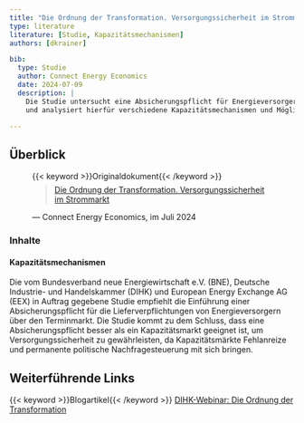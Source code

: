 ```yaml
---
title: "Die Ordnung der Transformation. Versorgungssicherheit im Strommarkt."
type: literature
literature: [Studie, Kapazitätsmechanismen]
authors: [dkrainer]

bib:
  type: Studie
  author: Connect Energy Economics
  date: 2024-07-09
  description: |
    Die Studie untersucht eine Absicherungspflicht für Energieversorger im deutschen Strommarkt als Alternative zu Kapazitätsmechanismen
    und analysiert hierfür verschiedene Kapazitätsmechanismen und Möglichkeiten der Weiterentwicklung im Marktdesign.

---
```


## Überblick

<figure>
    {{< keyword >}}Originaldokument{{< /keyword >}}
    <blockquote style="margin-top: 0.5em;">
        <a href="https://www.connect-ee.com/wp-content/uploads/2024/07/Connect_Ordnung_der_Transformation_2024.pdf" target="_blank">
            Die Ordnung der Transformation. Versorgungssicherheit im Strommarkt
        </a>
    </blockquote>
    <figcaption>— Connect Energy Economics, im Juli 2024</figcaption>
</figure>

### Inhalte

#### Kapazitätsmechanismen

Die vom Bundesverband neue Energiewirtschaft e.V. (BNE), Deutsche Industrie- und Handelskammer (DIHK) und European Energy Exchange AG (EEX)
in Auftrag gegebene Studie empfiehlt die Einführung einer Absicherungspflicht für die Lieferverpflichtungen von Energieversorgern über den Terminmarkt.
Die Studie kommt zu dem Schluss, dass eine Absicherungspflicht besser als ein Kapazitätsmarkt geeignet ist, um Versorgungssicherheit zu gewährleisten,
da Kapazitätsmärkte Fehlanreize und permanente politische Nachfragesteuerung mit sich bringen.

## Weiterführende Links

{{< keyword >}}Blogartikel{{< /keyword >}} [DIHK-Webinar: Die Ordnung der Transformation](https://www.connect-ee.com/2024/08/08/dihk-webinar-ordnung-der-transformation/)
